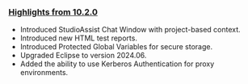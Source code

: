 ### [Highlights from 10.2.0](https://docs.katalon.com/docs/release-notes/katalon-studio/katalon-studio-release-notes-version-10.x)

* Introduced StudioAssist Chat Window with project-based context.
* Introduced new HTML test reports.
* Introduced Protected Global Variables for secure storage.
* Upgraded Eclipse to version 2024.06.
* Added the ability to use Kerberos Authentication for proxy environments.
